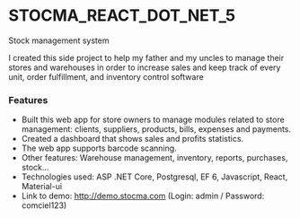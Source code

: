# STOCMA_REACT_DOT_NET_5
Stock management system

I created this side project to help my father and my uncles to manage their stores and warehouses in order to increase sales and keep track of every unit, order fulfillment, and inventory control software

### Features

* Built this web app for store owners to manage modules related to store management: clients, suppliers, products, bills, expenses and payments.
* Created a dashboard that shows sales and profits statistics.
* The web app supports barcode scanning.
* Other features: Warehouse management, inventory, reports, purchases, stock...
* Technologies used: ASP .NET Core, Postgresql, EF 6, Javascript, React, Material-ui
* Link to demo: http://demo.stocma.com (Login: admin / Password: comciel123)
